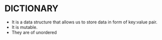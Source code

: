 # DICTIONARY 
- It is a data structure that allows us to store data in form of key:value pair.
- It is mutable.
- They are of unordered 